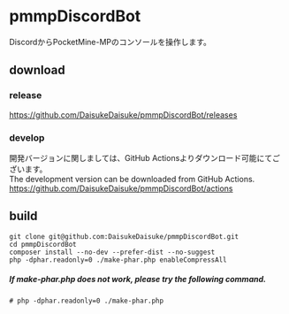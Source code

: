 # pmmpDiscordBot
DiscordからPocketMine-MPのコンソールを操作します。

## download
### release
https://github.com/DaisukeDaisuke/pmmpDiscordBot/releases  

### develop
開発バージョンに関しましては、GitHub Actionsよりダウンロード可能にてございます。  
The development version can be downloaded from GitHub Actions.  
https://github.com/DaisukeDaisuke/pmmpDiscordBot/actions  

## build
```
git clone git@github.com:DaisukeDaisuke/pmmpDiscordBot.git
cd pmmpDiscordBot
composer install --no-dev --prefer-dist --no-suggest
php -dphar.readonly=0 ./make-phar.php enableCompressAll
```
##### If make-phar.php does not work, please try the following command.
```
# php -dphar.readonly=0 ./make-phar.php
```
